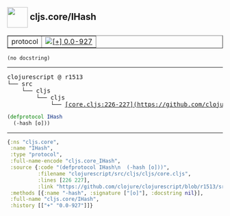 ## <img width="48px" valign="middle" src="http://i.imgur.com/Hi20huC.png"> cljs.core/IHash

 <table border="1">
<tr>
<td>protocol</td>
<td><a href="https://github.com/cljsinfo/api-refs/tree/0.0-927"><img valign="middle" alt="[+] 0.0-927" src="https://img.shields.io/badge/+-0.0--927-lightgrey.svg"></a> </td>
</tr>
</table>

 <samp>
</samp>

```
(no docstring)
```

---

 <pre>
clojurescript @ r1513
└── src
    └── cljs
        └── cljs
            └── <ins>[core.cljs:226-227](https://github.com/clojure/clojurescript/blob/r1513/src/cljs/cljs/core.cljs#L226-L227)</ins>
</pre>

```clj
(defprotocol IHash
  (-hash [o]))
```


---

```clj
{:ns "cljs.core",
 :name "IHash",
 :type "protocol",
 :full-name-encode "cljs.core_IHash",
 :source {:code "(defprotocol IHash\n  (-hash [o]))",
          :filename "clojurescript/src/cljs/cljs/core.cljs",
          :lines [226 227],
          :link "https://github.com/clojure/clojurescript/blob/r1513/src/cljs/cljs/core.cljs#L226-L227"},
 :methods [{:name "-hash", :signature ["[o]"], :docstring nil}],
 :full-name "cljs.core/IHash",
 :history [["+" "0.0-927"]]}

```
